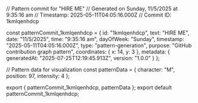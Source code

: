 // Pattern commit for "HIRE ME"
// Generated on Sunday, 11/5/2025 at 9:35:16 am
// Timestamp: 2025-05-11T04:05:16.000Z
// Commit ID: 1kmlqenhdcp

const patternCommit_1kmlqenhdcp = {
  id: "1kmlqenhdcp",
  text: "HIRE ME",
  date: "11/5/2025",
  time: "9:35:16 am",
  dayOfWeek: "Sunday",
  timestamp: "2025-05-11T04:05:16.000Z",
  type: "pattern-generation",
  purpose: "GitHub contribution graph pattern",
  coordinates: {
    x: 14,
    y: 3
  },
  metadata: {
    generatedAt: "2025-07-25T12:19:45.913Z",
    version: "1.0.0"
  }
};

// Pattern data for visualization
const patternData = {
  character: "M",
  position: 97,
  intensity: 4
};

export { patternCommit_1kmlqenhdcp, patternData };
export default patternCommit_1kmlqenhdcp;
